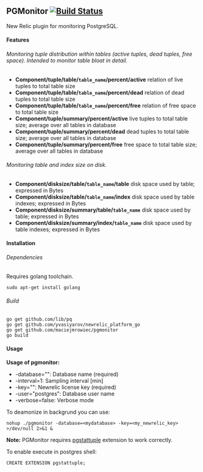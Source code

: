 ## **PGMonitor** [![Build Status](https://drone.io/github.com/maciejmrowiec/pgmonitor/status.png)](https://drone.io/github.com/maciejmrowiec/pgmonitor/latest)

New Relic plugin for monitoring PostgreSQL.

#### Features

###### Monitoring tuple distribution within tables (active tuples, dead tuples, free space). Intended to monitor table bloat in detail.

* **Component/tuple/table/`table_name`/percent/active** relation of live tuples to total table size
* **Component/tuple/table/`table_name`/percent/dead** relation of dead tuples to total table size
* **Component/tuple/table/`table_name`/percent/free** relation of free space to total table size
* **Component/tuple/summary/percent/active** live tuples to total table size; average over all tables in database
* **Component/tuple/summary/percent/dead** dead tuples to total table size; average over all tables in database
* **Component/tuple/summary/percent/free** free space to total table size; average over all tables in database

###### Monitoring table and index size on disk.

* **Component/disksize/table/`table_name`/table** disk space used by table; expressed in Bytes
* **Component/disksize/table/`table_name`/index** disk space used by table indexes; expressed in Bytes
* **Component/disksize/summary/table/`table_name`** disk space used by table; expressed in Bytes
* **Component/disksize/summary/index/`table_name`** disk space used by table indexes; expressed in Bytes


#### Installation

###### Dependencies

Requires golang toolchain.

```
sudo apt-get install golang
```

###### Build

```
go get github.com/lib/pq
go get github.com/yvasiyarov/newrelic_platform_go
go get github.com/maciejmrowiec/pgmonitor
go build
```

#### Usage

**Usage of pgmonitor:**
* -database="": Database name (required)
* -interval=1: Sampling interval [min]
* -key="": Newrelic license key (required)
* -user="postgres": Database user name
* -verbose=false: Verbose mode

To deamonize in backgrund you can use:

```
nohup ./pgmonitor -database=<mydatabase> -key=<my_newrelic_key> >/dev/null 2>&1 &
```

**Note:** PGMonitor requires [pgstattuple](http://www.postgresql.org/docs/9.3/static/pgstattuple.html) extension to work correctly.

To enable execute in postgres shell:

```
CREATE EXTENSION pgstattuple;
```
